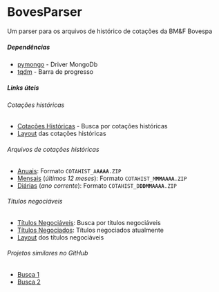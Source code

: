 # BovesParser
Um parser para os arquivos de histórico de cotações da BM&amp;F Bovespa

##### Dependências
* [pymongo](https://github.com/mongodb/mongo-python-driver) - Driver MongoDb
* [tqdm](https://github.com/tqdm/tqdm) - Barra de progresso

##### Links úteis
###### Cotações históricas
* [Cotações Históricas](http://www.bmfbovespa.com.br/pt-br/cotacoes-historicas/FormSeriesHistoricas.asp) - Busca por cotações históricas
* [Layout](http://www.bmfbovespa.com.br/pt-br/download/SeriesHistoricas_Layout.pdf) das cotações históricas

###### Arquivos de cotações históricas
* [Anuais](http://www.bmfbovespa.com.br/InstDados/SerHist/COTAHIST_AYYYY.ZIP): Formato `COTAHIST_A`**`AAAA`**`.ZIP`
* [Mensais](http://www.bmfbovespa.com.br/InstDados/SerHist/COTAHIST_MMMAAAA.ZIP) (*últimos 12 meses*): Formato `COTAHIST_M`**`MMAAAA`**`.ZIP`
* [Diárias](http://www.bmfbovespa.com.br/InstDados/SerHist/COTAHIST_DDDMMAAAA.ZIP) (*ano corrente*): Formato `COTAHIST_D`**`DDMMAAAA`**`.ZIP`

###### Títulos negociáveis
* [Títulos Negociáveis](http://www.bmfbovespa.com.br/cias-listadas/titulos-negociaveis/BuscaTitulosNegociaveis.aspx): Busca por títulos negociáveis
* [Títulos Negociados](http://www.bmfbovespa.com.br/suplemento/ExecutaAcaoDownload.asp?arquivo=Titulos_Negociaveis.zip&server=L): Títulos negociados atualmente
* [Layout](http://www.bmfbovespa.com.br/suplemento/doc/Titulos_Negociaveis.PDF) dos títulos negociáveis

###### Projetos similares no GitHub
* [Busca 1](https://github.com/search?utf8=%E2%9C%93&q=bovespa)
* [Busca 2](https://github.com/search?utf8=%E2%9C%93&q=bovespa+c)
